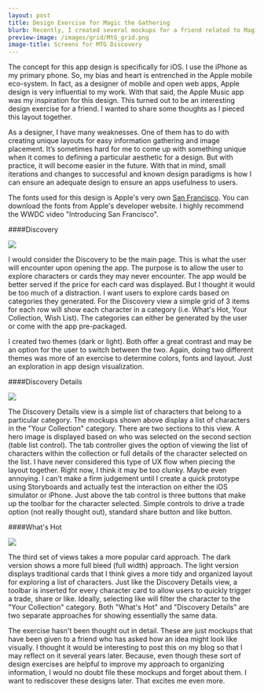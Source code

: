 ```yaml
---
layout: post
title: Design Exercise for Magic the Gathering
blurb: Recently, I created several mockups for a friend related to Magic the Gathering.  Here are a few brief thoughts on the design and layout.
preview-image: /images/grid/MtG_grid.png
image-title: Screens for MTG Discovery
---
```


The concept for this app design is specifically for iOS.  I use the iPhone as my primary phone.  So, my bias and heart is entrenched in the Apple mobile eco-system.  In fact, as a designer of mobile and open web apps, Apple design is very influential to my work. With that said, the Apple Music app was my inspiration for this design.  This turned out to be an interesting design exercise for a friend.  I wanted to share some thoughts as I pieced this layout together.  

As a designer, I have many weaknesses.  One of them has to do with creating unique layouts for easy information gathering and image placement.  It’s sometimes hard for me to come up with something unique when it comes to defining a particular aesthetic for a design.  But with practice, it will become easier in the future.  With that in mind, small iterations and changes to successful and known design paradigms is how I can ensure an adequate design to ensure an apps usefulness to users.

The fonts used for this design is Apple's very own  [San Francisco](https://developer.apple.com/fonts/).  You can download the fonts from Apple's developer website.  I highly recommend the WWDC video "Introducing San Francisco".   

####Discovery

<div class="grid iterative-design">
  <div class="col-1-2"><a href="/images/posts/MTG/DiscoveryDark.jpg" data-imagelightbox="b"><img src="/images/posts/MTG/DiscoveryDark.jpg" title=""></a></div>
  <div class="col-1-2"><a href="/images/posts/MTG/Discovery.jpg" data-imagelightbox="b"><img src="/images/posts/MTG/Discovery.jpg"></a></div>
</div>

I would consider the Discovery to be the main page.  This is what the user will encounter upon opening the app.  The purpose is to allow the user to explore characters or cards they may never encounter.  The app would be better served if the price for each card was displayed.  But I thought it would be too much of a distraction.  I want users to explore cards based on categories they generated.  For the Discovery view a simple grid of 3 items for each row will show each character in a category (i.e. What's Hot, Your Collection, Wish List).  The categories can either be generated by the user or come with the app pre-packaged.

I created two themes (dark or light).  Both offer a great contrast and may be an option for the user to switch between the two.  Again, doing two different themes was more of an exercise to determine colors, fonts and layout.  Just an exploration in app design visualization.  

####Discovery Details

<div class="grid iterative-design">
  <div class="col-1-2"><a href="/images/posts/MTG/DiscoveryDetailsDark.jpg" data-imagelightbox="b"><img src="/images/posts/MTG/DiscoveryDetailsDark.jpg" title=""></a></div>
  <div class="col-1-2"><a href="/images/posts/MTG/DiscoveryDetails.jpg" data-imagelightbox="b"><img src="/images/posts/MTG/DiscoveryDetails.jpg"></a></div>
</div>

The Discovery Details view is a simple list of characters that belong to a particular category.  The mockups shown above display a list of characters in the "Your Collection" category.  There are two sections to this view.  A hero image is displayed based on who was selected on the second section (table list control).  The tab controller gives the option of viewing the list of characters within the collection or full details of the character selected on the list.  I have never considered this type of UX flow when piecing the layout together.  Right now, I think it may be too clunky.  Maybe even annoying.  I can't make a firm judgement until I create a quick prototype using Storyboards and actually test the interaction on either the iOS simulator or iPhone.  Just above the tab control is three buttons that make up the toolbar for the character selected.  Simple controls to drive a trade option (not really thought out), standard share button and like button.


####What's Hot

<div class="grid iterative-design">
  <div class="col-1-2"><a href="/images/posts/MTG/WhatHotDark.jpg" data-imagelightbox="b"><img src="/images/posts/MTG/WhatHotDark.jpg" title=""></a></div>
  <div class="col-1-2"><a href="/images/posts/MTG/WhatHotCards.jpg" data-imagelightbox="b"><img src="/images/posts/MTG/WhatHotCards.jpg"></a></div>
</div>

The third set of views takes a more popular card approach.  The dark version shows a more full bleed (full width) approach.  The light version displays traditional cards that I think gives a more tidy and organized layout for exploring a list of characters.  Just like the Discovery Details view, a toolbar is inserted for every character card to allow users to quickly trigger a trade, share or like.  Ideally, selecting like will filter the character to the "Your Collection" category.  Both "What's Hot" and "Discovery Details" are two separate approaches for showing essentially the same data.

The exercise hasn't been thought out in detail.  These are just mockups that have been given to a friend who has asked how an idea might look like visually.  I thought it would be interesting to post this on my blog so that I may reflect on it several years later.  Because, even though these sort of design exercises are helpful to improve my approach to organizing information, I would no doubt file these mockups and forget about them.  I want to rediscover these designs later.  That excites me even more.   
